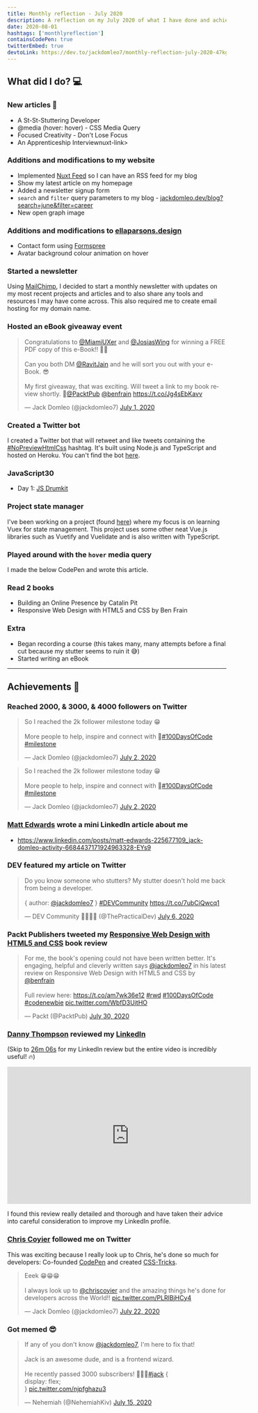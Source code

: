 ```yaml
---
title: Monthly reflection - July 2020
description: A reflection on my July 2020 of what I have done and achieved. Wrote a lot of articles and I was able to read some fantastic books...
date: 2020-08-01
hashtags: ['monthlyreflection']
containsCodePen: true
twitterEmbed: true
devtoLink: https://dev.to/jackdomleo7/monthly-reflection-july-2020-47kg
---
```


## What did I do? 💻

### New articles 📰

- <nuxt-link to="/blog/a-st-st-stuttering-developer">A St-St-Stuttering Developer</nuxt-link>
- <nuxt-link to="/blog/hover-css-media-query">@media (hover: hover) - CSS Media Query</nuxt-link>
- <nuxt-link to="/blog/focused-creativity-dont-lose-focus">Focused Creativity - Don't Lose Focus</nuxt-link>
- <nuxt-link to="/blog/an-apprenticeship-interview">An Apprenticeship Interview</nuxt-link>nuxt-link>

### Additions and modifications to <nuxt-link to="/">my website</nuxt-link>

- Implemented [Nuxt Feed](https://github.com/nuxt-community/feed-module) so I can have an RSS feed for my blog
- Show my latest article on my homepage
- Added a newsletter signup form
- `search` and `filter` query parameters to my blog - [jackdomleo.dev/blog?search=june&filter=career](https://jackdomleo.dev/blog?search=june&filter=career)
- New open graph image

### Additions and modifications to [ellaparsons.design](https://ellaparsons.design)

- Contact form using [Formspree](https://formspree.io)
- Avatar background colour animation on hover

### Started a <nuxt-link to="/newsletter">newsletter</nuxt-link>

Using [MailChimp](https://mailchimp.com), I decided to start a monthly newsletter with updates on my most recent projects and articles and to also share any tools and resources I may have come across. This also required me to create email hosting for my domain name.

### Hosted an eBook giveaway event

<blockquote class="twitter-tweet"><p lang="en" dir="ltr">Congratulations to <a href="https://twitter.com/MiamiUXer?ref_src=twsrc%5Etfw">@MiamiUXer</a> and <a href="https://twitter.com/JosiasWing?ref_src=twsrc%5Etfw">@JosiasWing</a> for winning a FREE PDF copy of this e-Book!! 🥳🎉<br><br>Can you both DM <a href="https://twitter.com/RavitJain?ref_src=twsrc%5Etfw">@RavitJain</a> and he will sort you out with your e-Book. 😎<br><br>My first giveaway, that was exciting. Will tweet a link to my book review shortly. 🙂<a href="https://twitter.com/PacktPub?ref_src=twsrc%5Etfw">@PacktPub</a> <a href="https://twitter.com/benfrain?ref_src=twsrc%5Etfw">@benfrain</a> <a href="https://t.co/Jg4sEbKavv">https://t.co/Jg4sEbKavv</a></p>&mdash; Jack Domleo (@jackdomleo7) <a href="https://twitter.com/jackdomleo7/status/1278422168116891649?ref_src=twsrc%5Etfw">July 1, 2020</a></blockquote>

### Created a Twitter bot

I created a Twitter bot that will retweet and like tweets containing the [#NoPreviewHtmlCss](https://twitter.com/search?q=%23NoPreviewHtmlCss) hashtag. It's built using Node.js and TypeScript and hosted on Heroku. You can't find the bot [here](https://twitter.com/NoPreviewHtmlCs).

### JavaScript30

- Day 1: [JS Drumkit](https://jackdomleo7.github.io/JavaScript30/01-javascript-drum-kit)

### Project state manager

I've been working on a project (found [here](https://github.com/jackdomleo7/project-state-manager)) where my focus is on learning Vuex for state management. This project uses some other neat Vue.js libraries such as Vuetify and Vuelidate and is also written with TypeScript.

### Played around with the `hover` media query

I made the below CodePen and wrote <nuxt-link to="/blog/hover-css-media-query">this article</nuxt-link>.

<codepen slug-hash="jOWZRXX" pen-title="hover: hover media query"></codepen>

### Read 2 books

- Building an Online Presence by Catalin Pit
- Responsive Web Design with HTML5 and CSS by Ben Frain

### Extra

- Began recording a course (this takes many, many attempts before a final cut because my stutter seems to ruin it 😅)
- Started writing an eBook

---

## Achievements 🎉

### Reached 2000, & 3000, & 4000 followers on Twitter

<blockquote class="twitter-tweet"><p lang="en" dir="ltr">So I reached the 2k follower milestone today 😁<br><br>More people to help, inspire and connect with 🤗<a href="https://twitter.com/hashtag/100DaysOfCode?src=hash&amp;ref_src=twsrc%5Etfw">#100DaysOfCode</a> <a href="https://twitter.com/hashtag/milestone?src=hash&amp;ref_src=twsrc%5Etfw">#milestone</a></p>&mdash; Jack Domleo (@jackdomleo7) <a href="https://twitter.com/jackdomleo7/status/1278815190251962369?ref_src=twsrc%5Etfw">July 2, 2020</a></blockquote>

<blockquote class="twitter-tweet"><p lang="en" dir="ltr">So I reached the 2k follower milestone today 😁<br><br>More people to help, inspire and connect with 🤗<a href="https://twitter.com/hashtag/100DaysOfCode?src=hash&amp;ref_src=twsrc%5Etfw">#100DaysOfCode</a> <a href="https://twitter.com/hashtag/milestone?src=hash&amp;ref_src=twsrc%5Etfw">#milestone</a></p>&mdash; Jack Domleo (@jackdomleo7) <a href="https://twitter.com/jackdomleo7/status/1278815190251962369?ref_src=twsrc%5Etfw">July 2, 2020</a></blockquote>

### [Matt Edwards](https://www.linkedin.com/in/matt-edwards-225677109/) wrote a mini LinkedIn article about me

- https://www.linkedin.com/posts/matt-edwards-225677109_jack-domleo-activity-6684437171924963328-EYs9

### DEV featured my article on Twitter

<blockquote class="twitter-tweet"><p lang="en" dir="ltr">Do you know someone who stutters? My stutter doesn&#39;t hold me back from being a developer.<br><br>{ author: <a href="https://twitter.com/jackdomleo7?ref_src=twsrc%5Etfw">@jackdomleo7</a> } <a href="https://twitter.com/hashtag/DEVCommunity?src=hash&amp;ref_src=twsrc%5Etfw">#DEVCommunity</a> <a href="https://t.co/7ubCiQwcq1">https://t.co/7ubCiQwcq1</a></p>&mdash; DEV Community 👩‍💻👨‍💻 (@ThePracticalDev) <a href="https://twitter.com/ThePracticalDev/status/1279937358171910145?ref_src=twsrc%5Etfw">July 6, 2020</a></blockquote>

### Packt Publishers tweeted my [Responsive Web Design with HTML5 and CSS](https://amzn.to/2X1xz9t) book review

<blockquote class="twitter-tweet"><p lang="en" dir="ltr">For me, the book&#39;s opening could not have been written better. It&#39;s engaging, helpful and cleverly written says <a href="https://twitter.com/jackdomleo7?ref_src=twsrc%5Etfw">@jackdomleo7</a> in his latest review on Responsive Web Design with HTML5 and CSS by <a href="https://twitter.com/benfrain?ref_src=twsrc%5Etfw">@benfrain</a><br><br>Full review here: <a href="https://t.co/am7wk36e12">https://t.co/am7wk36e12</a> <a href="https://twitter.com/hashtag/rwd?src=hash&amp;ref_src=twsrc%5Etfw">#rwd</a> <a href="https://twitter.com/hashtag/100DaysOfCode?src=hash&amp;ref_src=twsrc%5Etfw">#100DaysOfCode</a> <a href="https://twitter.com/hashtag/codenewbie?src=hash&amp;ref_src=twsrc%5Etfw">#codenewbie</a> <a href="https://t.co/WbfD3UitHO">pic.twitter.com/WbfD3UitHO</a></p>&mdash; Packt (@PacktPub) <a href="https://twitter.com/PacktPub/status/1288798731869908995?ref_src=twsrc%5Etfw">July 30, 2020</a></blockquote>

### [Danny Thompson](https://twitter.com/DThompsonDev) reviewed my [LinkedIn](https://linkedin.com/in/jackdomleo7)

(Skip to [26m 06s](https://www.youtube.com/watch?v=AYIUoW8LFA0#t=26m06s) for my LinkedIn review but the entire video is incredibly useful! 🔥)

<iframe width="560" height="315" src="https://www.youtube.com/embed/AYIUoW8LFA0?start=1566" frameborder="0" allow="accelerometer; autoplay; encrypted-media; gyroscope; picture-in-picture" allowfullscreen></iframe>

I found this review really detailed and thorough and have taken their advice into careful consideration to improve my LinkedIn profile.

### [Chris Coyier](https://twitter.com/chriscoyier) followed me on Twitter

This was exciting because I really look up to Chris, he's done so much for developers: Co-founded [CodePen](https://codepen.io) and created [CSS-Tricks](https://css-tricks.com).

<blockquote class="twitter-tweet"><p lang="en" dir="ltr">Eeek 😁😁😁<br><br>I always look up to <a href="https://twitter.com/chriscoyier?ref_src=twsrc%5Etfw">@chriscoyier</a> and the amazing things he&#39;s done for developers across the World!! <a href="https://t.co/PLRlBjHCy4">pic.twitter.com/PLRlBjHCy4</a></p>&mdash; Jack Domleo (@jackdomleo7) <a href="https://twitter.com/jackdomleo7/status/1286044002345779201?ref_src=twsrc%5Etfw">July 22, 2020</a></blockquote>

### Got memed 😎

<blockquote class="twitter-tweet"><p lang="en" dir="ltr">If any of you don&#39;t know <a href="https://twitter.com/jackdomleo7?ref_src=twsrc%5Etfw">@jackdomleo7</a>, I&#39;m here to fix that! <br><br>Jack is an awesome dude, and is a frontend wizard. <br><br>He recently passed 3000 subscribers! 🥳🥳🥳<a href="https://twitter.com/hashtag/jack?src=hash&amp;ref_src=twsrc%5Etfw">#jack</a> {<br> display: flex;<br>} <a href="https://t.co/njpfghazu3">pic.twitter.com/njpfghazu3</a></p>&mdash; Nehemiah (@NehemiahKiv) <a href="https://twitter.com/NehemiahKiv/status/1283434367931604992?ref_src=twsrc%5Etfw">July 15, 2020</a></blockquote>